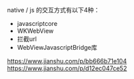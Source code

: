 native / js 的交互方式有以下4种：
- javascriptcore
- WKWebView
- 拦截url
- WebViewJavascriptBridge库

https://www.jianshu.com/p/bb666b71e104
https://www.jianshu.com/p/d12ec047ce52